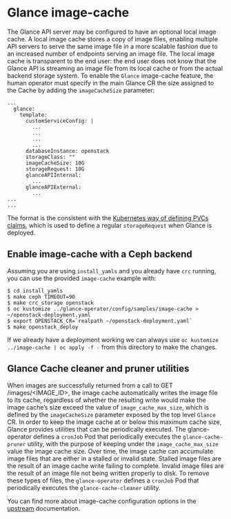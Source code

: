 # Glance image-cache

The Glance API server may be configured to have an optional local image cache.
A local image cache stores a copy of image files, enabling multiple API servers
to serve the same image file in a more scalable fashion due to an increased
number of endpoints serving an image file.
The local image cache is transparent to the end user: the end user does not know
that the Glance API is streaming an image file from its local cache or from the
actual backend storage system.
To enable the `Glance` image-cache feature, the human operator must specify in
the main Glance CR the size assigned to the Cache by adding the `imageCacheSize`
parameter:


```
...
  glance:
    template:
      customServiceConfig: |
        ...
        ...
        ...
        ...
      databaseInstance: openstack
      storageClass: ""
      imageCacheSize: 10G
      storageRequest: 10G
      glanceAPIInternal:
        ...
      glanceAPIExternal:
        ...
...
...
```

The format is the consistent with the [Kubernetes way of defining PVCs claims](https://kubernetes.io/docs/concepts/storage/persistent-volumes/),
which is used to define a regular `storageRequest` when Glance is deployed.

## Enable image-cache with a Ceph backend

Assuming you are using `install_yamls` and you already have `crc` running, you
can use the provided `image-cache` example with:

```
$ cd install_yamls
$ make ceph TIMEOUT=90
$ make crc_storage openstack
$ oc kustomize ../glance-operator/config/samples/image-cache > ~/openstack-deployment.yaml
$ export OPENSTACK_CR=`realpath ~/openstack-deployment.yaml`
$ make openstack_deploy
```

If we already have a deployment working we can always use `oc kustomize ../image-cache | oc apply -f -`
from this directory to make the changes.

## Glance Cache cleaner and pruner utilities

When images are successfully returned from a call to GET /images/<IMAGE_ID>, the
image cache automatically writes the image file to its cache, regardless of
whether the resulting write would make the image cache’s size exceed the value
of `image_cache_max_size`, which is defined by the `imageCacheSize` parameter
exposed by the top level `Glance` CR. In order to keep the image cache at or
below this maximum cache size, Glance provides utilities that can be periodically
executed.
The glance-operator defines a `cronJob` Pod that periodically executes the
`glance-cache-pruner` utility, with the purpose of keeping under the
`image_cache_max_size` value the image cache size.
Over time, the image cache can accumulate image files that are either in a
stalled or invalid state. Stalled image files are the result of an image cache
write failing to complete. Invalid image files are the result of an image file
not being written properly to disk.
To remove these types of files, the `glance-operator` defines a `cronJob` Pod
that periodically executes the `glance-cache-cleaner` utility.

You can find more about image-cache configuration options in the
[upstream](https://docs.openstack.org/glance/latest/admin/cache.html) documentation.
